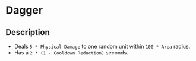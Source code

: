 # Dagger

## Description

- Deals `5 * Physical Damage` to one random unit within `100 * Area` radius.
- Has a `2 * (1 - Cooldown Reduction)` seconds.
